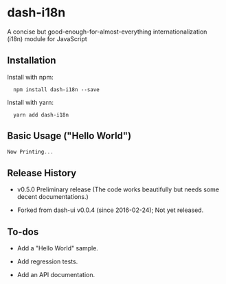 # dash-i18n

A concise but good-enough-for-almost-everything internationalization (i18n) module for JavaScript

## Installation

Install with npm:

```shell
  npm install dash-i18n --save
```

Install with yarn:

```shell
  yarn add dash-i18n
```

## Basic Usage ("Hello World")

```javascript
Now Printing...
```

## Release History

* v0.5.0 Preliminary release (The code works beautifully but needs
  some decent documentations.)

* Forked from dash-ui v0.0.4 (since 2016-02-24); Not yet released.

## To-dos

- Add a "Hello World" sample.

- Add regression tests.

- Add an API documentation.
